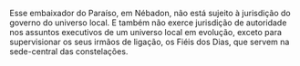 ﻿Esse embaixador do Paraíso, em Nébadon, não está sujeito à jurisdição do governo do universo local. E também não exerce jurisdição de autoridade nos assuntos executivos de um universo local em evolução, exceto para supervisionar os seus irmãos de ligação, os Fiéis dos Dias, que servem na sede-central das constelações.